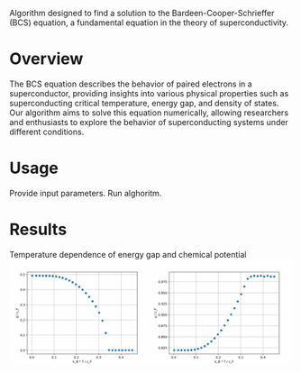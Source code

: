 Algorithm designed to find a solution to the Bardeen-Cooper-Schrieffer (BCS) equation, a fundamental equation in the theory of superconductivity.

# Overview
The BCS equation describes the behavior of paired electrons in a superconductor, providing insights into various physical properties such as superconducting critical temperature, energy gap, and density of states. Our algorithm aims to solve this equation numerically, allowing researchers and enthusiasts to explore the behavior of superconducting systems under different conditions.

# Usage
  Provide input parameters.
  Run alghoritm.

# Results
Temperature dependence of energy gap and chemical potential
![Temperature dependence of energy gap](./images/plots.jpg)
